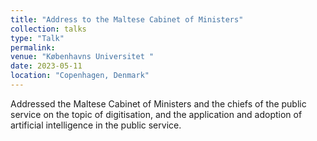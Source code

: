 ```yaml
---
title: "Address to the Maltese Cabinet of Ministers"
collection: talks
type: "Talk"
permalink: 
venue: "Københavns Universitet "
date: 2023-05-11
location: "Copenhagen, Denmark"
---
```


Addressed the Maltese Cabinet of Ministers and the chiefs of the public service on the topic of digitisation, and the application and adoption of artificial intelligence in the public service. 
